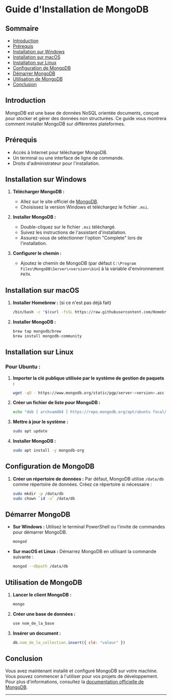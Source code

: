 

# Guide d'Installation de MongoDB

## Sommaire
- [Introduction](#introduction)
- [Prérequis](#prérequis)
- [Installation sur Windows](#installation-sur-windows)
- [Installation sur macOS](#installation-sur-macos)
- [Installation sur Linux](#installation-sur-linux)
- [Configuration de MongoDB](#configuration-de-mongodb)
- [Démarrer MongoDB](#démarrer-mongodb)
- [Utilisation de MongoDB](#utilisation-de-mongodb)
- [Conclusion](#conclusion)

## Introduction
MongoDB est une base de données NoSQL orientée documents, conçue pour stocker et gérer des données non structurées. Ce guide vous montrera comment installer MongoDB sur différentes plateformes.

## Prérequis
- Accès à Internet pour télécharger MongoDB.
- Un terminal ou une interface de ligne de commande.
- Droits d'administrateur pour l'installation.

## Installation sur Windows

1. **Télécharger MongoDB :**
   - Allez sur le site officiel de [MongoDB](https://www.mongodb.com/try/download/community).
   - Choisissez la version Windows et téléchargez le fichier `.msi`.

2. **Installer MongoDB :**
   - Double-cliquez sur le fichier `.msi` téléchargé.
   - Suivez les instructions de l'assistant d'installation.
   - Assurez-vous de sélectionner l'option "Complete" lors de l'installation.

3. **Configurer le chemin :**
   - Ajoutez le chemin de MongoDB (par défaut `C:\Program Files\MongoDB\Server\<version>\bin`) à la variable d'environnement `PATH`.

## Installation sur macOS

1. **Installer Homebrew :** (si ce n'est pas déjà fait)
   ```bash
   /bin/bash -c "$(curl -fsSL https://raw.githubusercontent.com/Homebrew/install/HEAD/install.sh)"
   ```

2. **Installer MongoDB :**
   ```bash
   brew tap mongodb/brew
   brew install mongodb-community
   ```

## Installation sur Linux

### Pour Ubuntu :

1. **Importer la clé publique utilisée par le système de gestion de paquets :**
   ```bash
   wget -qO - https://www.mongodb.org/static/pgp/server-<version>.asc | sudo apt-key add -
   ```

2. **Créer un fichier de liste pour MongoDB :**
   ```bash
   echo "deb [ arch=amd64 ] https://repo.mongodb.org/apt/ubuntu focal/multiverse amd64 Packages" | sudo tee /etc/apt/sources.list.d/mongodb-org-<version>.list
   ```

3. **Mettre à jour le système :**
   ```bash
   sudo apt update
   ```

4. **Installer MongoDB :**
   ```bash
   sudo apt install -y mongodb-org
   ```

## Configuration de MongoDB

1. **Créer un répertoire de données :**
   Par défaut, MongoDB utilise `/data/db` comme répertoire de données. Créez ce répertoire si nécessaire :
   ```bash
   sudo mkdir -p /data/db
   sudo chown `id -u` /data/db
   ```

## Démarrer MongoDB

- **Sur Windows :** Utilisez le terminal PowerShell ou l'invite de commandes pour démarrer MongoDB.
  ```bash
  mongod
  ```

- **Sur macOS et Linux :** Démarrez MongoDB en utilisant la commande suivante :
  ```bash
  mongod --dbpath /data/db
  ```

## Utilisation de MongoDB

1. **Lancer le client MongoDB :**
   ```bash
   mongo
   ```

2. **Créer une base de données :**
   ```javascript
   use nom_de_la_base
   ```

3. **Insérer un document :**
   ```javascript
   db.nom_de_la_collection.insert({ clé: "valeur" })
   ```

## Conclusion
Vous avez maintenant installé et configuré MongoDB sur votre machine. Vous pouvez commencer à l'utiliser pour vos projets de développement. Pour plus d'informations, consultez la [documentation officielle de MongoDB](https://docs.mongodb.com/manual/).

---

